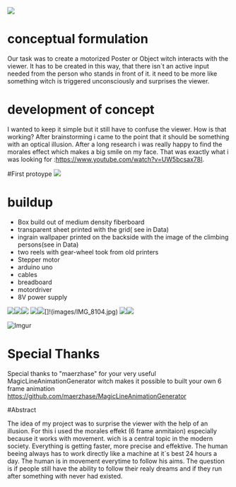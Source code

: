 ![](images/motorheader.jpg)
# conceptual formulation

Our task was to create a motorized Poster or Object witch interacts with the viewer. It has to be created in this way, that there isn´t an active input needed from the person who stands in front of it.
it need to be more like something witch is triggered unconsciously and surprises the viewer. 

# development of concept

I wanted to keep it simple but it still have to confuse the viewer. How is that working? After brainstorming i came to the point that it should be something with an optical illusion. After a long research i was really happy to find the morales effect which makes a big smile on my face. That was exactly what i was looking for :https://www.youtube.com/watch?v=UW5bcsax78I.

#First protoype
![](images/IMG_8106.jpg)

# buildup

+ Box build out of medium density fiberboard
+ transparent sheet printed with the grid( see in Data)
+ ingrain wallpaper printed on the backside with the image of the climbing persons(see in Data)
+ two reels with gear-wheel took from old printers
+ Stepper motor
+ arduino uno
+ cables
+ breadboard
+ motordriver
+ 8V power supply


![](images/IMG_8100.jpg)![](images/IMG_8101.jpg)![](images/IMG_8102.jpg)
![](images/IMG_8103.jpg)![](images/IMG_8108.jpg)[]!(images/IMG_8104.jpg)
![](images/IMG_8109.jpg)![](Data/Schaltplan.png)



![Imgur](http://i.imgur.com/tIwwKnB.gif)









# Special Thanks

Special thanks to "maerzhase" for your very useful MagicLineAnimationGenerator witch makes it possible to built your own 6 frame animation https://github.com/maerzhase/MagicLineAnimationGenerator

#Abstract

The idea of my project was to surprise the viewer with the help of an illusion. For this i used the morales effekt (6 frame anmitaion) especially because it works with movement. wich is a central topic in the modern society. Everything is getting faster, more precise and effektive. The human beeing always has to work  directly like a machine  at it`s best 24 hours a day. The human is in movement everytime to follow his aims. The question is if people still have the ability to follow their realy dreams and if they run after something with never had existed.


